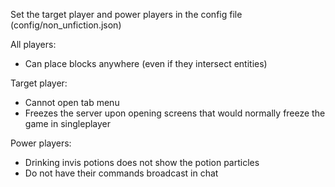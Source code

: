 Set the target player and power players in the config file (config/non_unfiction.json)

All players:
* Can place blocks anywhere (even if they intersect entities)

Target player:
* Cannot open tab menu
* Freezes the server upon opening screens that would normally freeze the game in singleplayer

Power players:
* Drinking invis potions does not show the potion particles
* Do not have their commands broadcast in chat
